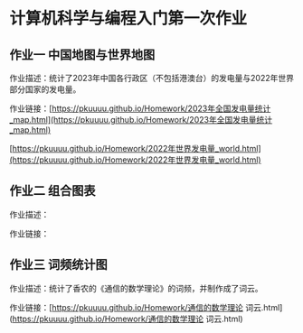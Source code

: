 # 计算机科学与编程入门第一次作业

## 作业一  中国地图与世界地图

作业描述：统计了2023年中国各行政区（不包括港澳台）的发电量与2022年世界部分国家的发电量。

作业链接：[https://pkuuuu.github.io/Homework/2023年全国发电量统计_map.html](https://pkuuuu.github.io/Homework/2023年全国发电量统计_map.html)

[https://pkuuuu.github.io/Homework/2022年世界发电量_world.html](https://pkuuuu.github.io/Homework/2022年世界发电量_world.html)
## 作业二  组合图表

作业描述：

作业链接：

## 作业三  词频统计图

作业描述：统计了香农的《通信的数学理论》的词频，并制作成了词云。

作业链接：[https://pkuuuu.github.io/Homework/通信的数学理论 词云.html](https://pkuuuu.github.io/Homework/通信的数学理论 词云.html)

